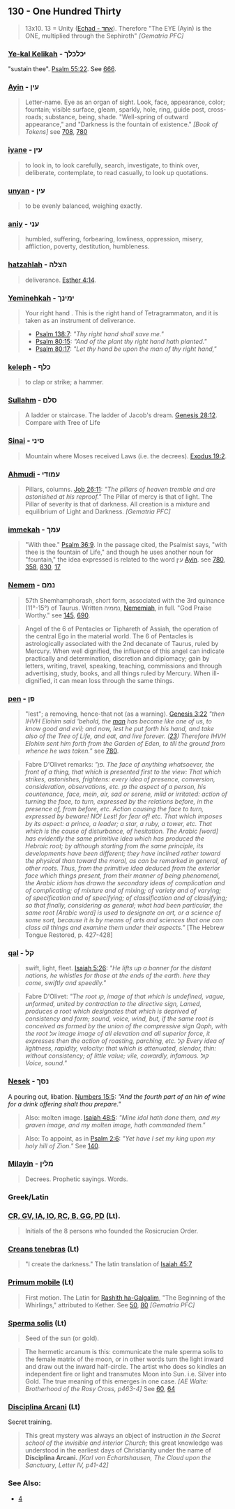 ## 130 - One Hundred Thirty
> 13x10. 13 = Unity ([Echad - אחד](13)). Therefore "The EYE (Ayin) is the ONE, multiplied through the Sephiroth" *[Gematria PFC]*

### [Ye-kal Kelikah](/keys/IKLKLK) - יכלכלך
"sustain thee". [Psalm 55:22](http://biblehub.com/psalms/55-22.htm). See [666](666).

### [Ayin](/keys/OIN) - עין
> Letter-name. Eye as an organ of sight. Look, face, appearance, color; fountain; visible surface, gleam, sparkly, hole, ring, guide post, cross-roads; substance, being, shade. "Well-spring of outward appearance," and "Darkness is the fountain of existence." *[Book of Tokens]* see [708](708), [780](780)

### [iyane](/keys/OIN) - עין
> to look in, to look carefully, search, investigate, to think over, deliberate, contemplate, to read casually, to look up quotations.

### [unyan](/keys/OIN) - עין
> to be evenly balanced, weighing exactly.

### [aniy](/keys/ONI) - עני
> humbled, suffering, forbearing, lowliness, oppression, misery, affliction, poverty, destitution, humbleness.

### [hatzahlah](/keys/HTzLH) - הצלה
> deliverance. [Esther 4:14](http://biblehub.com/esther/4-14.htm).

### [Yeminehkah](/keys/IMINK) - ימינך
> Your right hand . This is the right hand of Tetragrammaton, and it is taken as an instrument of deliverance.

> - [Psalm 138:7](http://biblehub.com/psalms/138-7.htm): *"Thy right hand shall save me."*
> - [Psalm 80:15](http://biblehub.com/psalms/80-15.htm): *"And of the plant thy right hand hath planted."*
> - [Psalm 80:17](http://biblehub.com/psalms/80-17.htm): *"Let thy hand be upon the man of thy right hand,"*

### [keleph](/keys/KLP) - כלף
> to clap or strike; a hammer.

### [Sullahm](/keys/SLM) - סלם
> A ladder or staircase. The ladder of Jacob's dream. [Genesis 28:12](http://biblehub.com/genesis/28-12.htm). Compare with Tree of Life

### [Sinai](/keys/SINI) - סיני
> Mountain where Moses received Laws (i.e. the decrees). [Exodus 19:2](http://biblehub.com/exodus/19-2.htm).

### [Ahmudi](/keys/OMVDI) - עמודי
> Pillars, columns. [Job 26:11](http://biblehub.com/job/26-11.htm): *"The pillars of heaven tremble and are astonished at his reproof."* The Pillar of mercy is that of light. The Pillar of severity is that of darkness. All creation is a mixture and equilibrium of Light and Darkness. *[Gematria PFC]*

### [immekah](/keys/OMK) - עמך
> "With thee." [Psalm 36:9](http://biblehub.com/psalms/36-9.htm). In the passage cited, the Psalmist says, "with thee is the fountain of Life," and though he uses another noun for "fountain," the idea expressed is related to the word עין [Ayin](/keys/OIN). see [780](780), [358](358), [830](830), [17](17)

### [Nemem](/keys/NMM) - נמם
> 57th Shemhamphorash, short form, associated with the 3rd quinance (11°-15°) of Taurus. Written נממיה, [Nememiah](/keys/NMMIH), in full. "God Praise Worthy." see [145](145), [690](690).

> Angel of the 6 of Pentacles or Tiphareth of Assiah, the operation of the central Ego in the material world. The 6 of Pentacles is astrologically associated with the 2nd decanate of Taurus, ruled by Mercury. When well dignified, the influence of this angel can indicate practically and determination, discretion and diplomacy; gain by letters, writing, travel, speaking, teaching, commissions and through advertising, study, books, and all things ruled by Mercury. When ill-dignified, it can mean loss through the same things.

### [pen](/keys/PN) - פן
> "lest"; a removing, hence-that not (as a warning). [Genesis 3:22](http://biblehub.com/genesis/3-22.htm) *"then IHVH Elohim said 'behold, the [man](/keys/ADM) has become like one of us, to know good and evil; and now, lest he put forth his hand, and take also of the Tree of Life, and eat, and live forever. ([23](http://biblehub.com/genesis/3-23.htm)) Therefore IHVH Elohim sent him forth from the Garden of Eden, to till the ground from whence he was taken."* see [780](780).

> Fabre D'Olivet remarks: *"פן. The face of anything whatsoever, the front of a thing, that which is presented first to the view: That which strikes, astonishes, frightens: every idea of presence, conversion, consideration, observations, etc. פן the aspect of a person, his countenance, face, mein, air, sad or serene, mild or irritated: action of turning the face, to turn, expressed by the relations before, in the presence of, from before, etc. Action causing the face to turn, expressed by beware! NO! Lest! for fear of! etc. That which imposes by its aspect: a prince, a leader; a star, a ruby, a tower, etc. That which is the cause of disturbance, of hesitation. The Arabic [word] has evidently the same primitive idea which has produced the Hebraic root; by although starting from the same principle, its developments have been different; they have inclined rather toward the physical than toward the moral, as can be remarked in general, of other roots. Thus, from the primitive idea deduced from the exterior face which things present, from their manner of being phenomenal, the Arabic idiom has drawn the secondary ideas of complication and of complicating; of mixture and of mixing; of variety and of varying; of specification and of specifying; of classification and of classifying; so that finally, considering as general; what had been particular, the same root [Arabic word] is used to designate an art, or a science of some sort, because it is by means of arts and sciences that one can class all things and examine them under their aspects."* [The Hebrew Tongue Restored, p. 427-428]

### [qal](/keys/QL) - קל
> swift, light, fleet. [Isaiah 5:26](http://biblehub.com/isaiah/5-26.htm): *"He lifts up a banner for the distant nations, he whistles for those at the ends of the earth. here they come, swiftly and speedily."*

> Fabre D'Olivet: *"The root קו, image of that which is undefined, vague, unformed, united by contraction to the directive sign, Lamed, produces a root which designates that which is deprived of consistency and form; sound, voice, wind, but, if the same root is conceived as formed by the union of the compressive sign Qoph, with the root אל image image of all elevation and all superior force, it expresses then the action of roasting, parching, etc. קל Every idea of lightness, rapidity, velocity: that which is attenuated, slendor, thin: without consistency; of little value; vile, cowardly, infamous. קול Voice, sound."*

### [Nesek](/keys/NSK) - נסך
A pouring out, libation. [Numbers 15:5](http://biblehub.com/numbers/15-5.htm): *"And the fourth part of an hin of wine for a drink offering shalt thou prepare."*

> Also: molten image. [Isaiah 48:5](http://biblehub.com/isaiah/48-5.htm): *"Mine idol hath done them, and my graven image, and my molten image, hath commanded them."* 

> Also: To appoint, as in [Psalm 2:6](http://biblehub.com/psalms/2-6.htm): *"Yet have I set my king upon my holy hill of Zion."* See [140](140).

### [Milayin](/keys/MLIN) - מלין
> Decrees. Prophetic sayings. Words.

### Greek/Latin

### [CR, GV, IA, IO, RC, B, GG, PD](/latin?word=CR+GV+IA+IO+RC+B+GG+PD) (Lt).
> Initials of the 8 persons who founded the Rosicrucian Order.

### [Creans tenebras](/latin?word=Creans+tenebras) (Lt)
> "I create the darkness." The latin translation of [Isaiah 45:7](http://biblehub.com/isaiah/45-7.htm)

### [Primum mobile](/latin?word=Primum+mobile) (Lt)
> First motion. The Latin for [Rashith ha-Galgalim](1032), "The Beginning of the Whirlings," attributed to Kether. See [50](50), [80](80) *[Gematria PFC]*

### [Sperma solis](/latin?word=Sperma+solis) (Lt)
> Seed of the sun (or gold).

> The hermetic arcanum is this: communicate the male sperma solis to the female matrix of the moon, or in other words turn the light inward and draw out the inward half-circle. The artist who does so kindles an independent fire or light and transmutes Moon into Sun. i.e. Silver into Gold. The true meaning of this emerges in one case. *[AE Waite: Brotherhood of the Rosy Cross, p463-4]*  See [60](60), [64](64)

### [Disciplina Arcani](/latin?word=Disciplina+Arcani) (Lt)
Secret training.

> This great mystery was always an object of instruction *in the Secret school of the invisible and interior Church;* this great knowledge was understood in the earliest days of Christianity under the name of **Disciplina Arcani.** *[Karl von Echartshausen, The Cloud upon the Sanctuary, Letter IV, p41-42]*

### See Also:

- [4](4)
